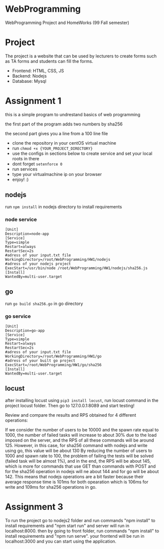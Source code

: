 # WebProgramming
WebProgramming Project and HomeWorks (99 Fall semester)

# Project
The project is a website that can be used by lecturers to create forms such as TA forms and students can fill the forms.
- Frontend: HTML, CSS, JS
- Backend: Nodejs
- Database: Mysql

# Assignment 1
  this is a simple program to undrestand basics of web programming
  
  the first part of the program adds two numbers by sha256
  
  the second part gives you a line from a 100 line file
  
  - clone the repository in your centOS virtual machine
  - run ```chmod +x {YOUR_PROJECT_DIRECTORY}```
  - use the configs in sections below to create service and set your local roots in there
  - dont forget ```setenforce 0```
  - run services
  - type your virtualmachine ip on your browser
  - enjoy! :)

## nodejs 
run ```npm install``` in nodejs directory to install requirements
### node service
```
[Unit]
Description=node-app
[Service]
Type=simple
Restart=always
RestartSec=2s
#adress of your input.txt file
WorkingDirectory=/root/WebProgramming/HW1/nodejs
#adress of your nodejs project
ExecStart=/usr/bin/node /root/WebProgramming/HW1/nodejs/sha256.js
[Install]
WantedBy=multi-user.target
```


## go
run ```go build sha256.go``` in go directory
### go service
```
[Unit]
Description=go-app
[Service]
Type=simple
Restart=always
RestartSec=2s
#adress of your input.txt file
WorkingDirectory=/root/WebProgramming/HW1/go
#adress of your built go project
ExecStart=/root/WebProgramming/HW1/go/sha256
[Install]
WantedBy=multi-user.target
```

## locust
after installing locust using ```pip3 install locust```, run locust command in the project locust folder. Then go to 127.0.0.1:8089 and start testing!

Review and compare the results and RPS obtained for 4 different operations:

If we consider the number of users to be 10000 and the spawn rate equal to 1000, the number of failed tasks will increase to about 30% due to the load imposed on the server, and the RPS of all these commands will be around 125. However, in this case, for sha256 command with nodejs and write using go, this value will be about 130
By reducing the number of users to 1000 and spawn rate to 100, the problem of failing the tests will be solved (failed task will be almost 1%), and in the end, the RPS will be about 145, which is more for commands that use GET than commands with POST and for the sha256 operation in nodejs will ne about 144 and for go will be about 142. 
This means that nodejs operations are a bit faster because their average response time is 101ms for both opearation which is 106ms for write and 109ms for sha256 operations in go. 

# Assignment 3
To run the project go to nodejs2 folder and run commands "npm install" to install requirements and "npm start run" and server will run in localhost:8000. then by going to front folder, run commands "npm install" to install requirements and "npm run serve". your frontend will be run in localhost:3000 and you can start using the application.
